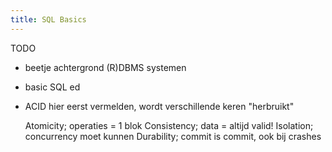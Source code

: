 ```yaml
---
title: SQL Basics
---
```


TODO

- beetje achtergrond (R)DBMS systemen
- basic SQL ed
- ACID hier eerst vermelden, wordt verschillende keren "herbruikt"

    Atomicity; operaties = 1 blok
    Consistency; data = altijd valid!
    Isolation; concurrency moet kunnen
    Durability; commit is commit, ook bij crashes

